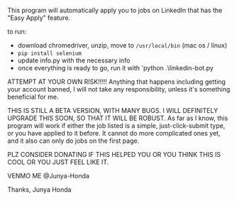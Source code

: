 This program will automatically apply you to jobs on LinkedIn that has the
"Easy Apply" feature.

to run:
 - download chromedriver, unzip, move to `/usr/local/bin` (mac os / linux)
 - `pip install selenium`
 - update info.py with the necessary info
 - once everything is ready to go, run it with 'python .\linkedin-bot.py

ATTEMPT AT YOUR OWN RISK!!!!!
Anything that happens including getting your account banned, 
I will not take any responsibility, unless it's something beneficial for me.

THIS IS STILL A BETA VERSION, WITH MANY BUGS.
I WILL DEFINITELY UPGRADE THIS SOON, SO THAT IT WILL BE ROBUST.
As far as I know, this program will work if either the job listed
is a simple, just-click-submit type, or you have applied to it before.
It cannot do more complicated ones yet, and it also can only do jobs
on the first page.

PLZ CONSIDER DONATING IF THIS HELPED YOU OR YOU THINK THIS IS COOL
OR YOU JUST FEEL LIKE IT.

VENMO ME @Junya-Honda

Thanks,
Junya Honda